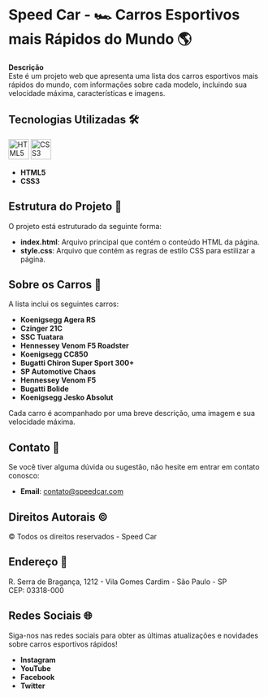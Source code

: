 # Speed Car - 🏎️ Carros Esportivos mais Rápidos do Mundo 🌎

**Descrição**  
Este é um projeto web que apresenta uma lista dos carros esportivos mais rápidos do mundo, com informações sobre cada modelo, incluindo sua velocidade máxima, características e imagens.

## Tecnologias Utilizadas 🛠️

<p>
  <img src="https://img.icons8.com/color/48/000000/html-5.png" alt="HTML5 Logo" width="40" height="40"/>
  <img src="https://img.icons8.com/color/48/000000/css3.png" alt="CSS3 Logo" width="40" height="40"/>
</p>

- **HTML5**
- **CSS3**

## Estrutura do Projeto 📁
O projeto está estruturado da seguinte forma:
- **index.html**: Arquivo principal que contém o conteúdo HTML da página.
- **style.css**: Arquivo que contém as regras de estilo CSS para estilizar a página.

## Sobre os Carros 🚗
A lista inclui os seguintes carros:
- **Koenigsegg Agera RS**
- **Czinger 21C**
- **SSC Tuatara**
- **Hennessey Venom F5 Roadster**
- **Koenigsegg CC850**
- **Bugatti Chiron Super Sport 300+**
- **SP Automotive Chaos**
- **Hennessey Venom F5**
- **Bugatti Bolide**
- **Koenigsegg Jesko Absolut**

Cada carro é acompanhado por uma breve descrição, uma imagem e sua velocidade máxima.

## Contato 📧
Se você tiver alguma dúvida ou sugestão, não hesite em entrar em contato conosco:
- **Email**: contato@speedcar.com

## Direitos Autorais ©️
© Todos os direitos reservados - Speed Car

## Endereço 🏢
R. Serra de Bragança, 1212 - Vila Gomes Cardim - São Paulo - SP  
CEP: 03318-000

## Redes Sociais 🌐
Siga-nos nas redes sociais para obter as últimas atualizações e novidades sobre carros esportivos rápidos!
- **Instagram**
- **YouTube**
- **Facebook**
- **Twitter**
